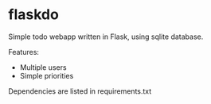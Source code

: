 flaskdo
======
Simple todo webapp written in Flask, using sqlite database.

Features:

  - Multiple users
  - Simple priorities

Dependencies are listed in requirements.txt


